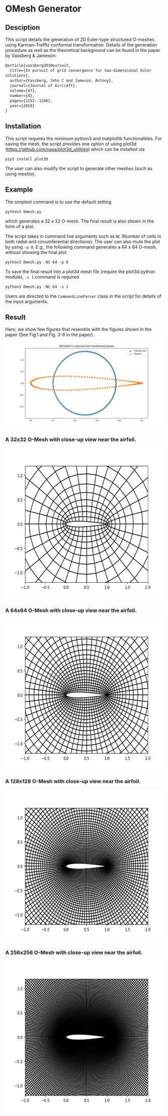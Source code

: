 # OMesh Generator
## Desciption
This script details the generation of 2D Euler-type structured O-meshes using Karman–Trefftz conformal transformation. Details of the generation procedure as well as the theoretical background can be found in the paper by Vassberg & Jameson:

```
@article{vassberg2010pursuit,
  title={In pursuit of grid convergence for two-dimensional Euler solutions},
  author={Vassberg, John C and Jameson, Antony},
  journal={Journal of Aircraft},
  volume={47},
  number={4},
  pages={1152--1166},
  year={2010}
}
```

## Installation
This script requires the minimum python3 and matplotlib functionalities. For saving the mesh, the script provides one option of using plot3d (https://github.com/nasa/plot3d_utilities) which can be installed via
```
pip3 install plot3d
```
The user can also modify the script to generate other meshes (such as using meshio).

## Example
The simplest command is to use the default setting
```
python3 Omesh.py 
```
which generates a 32 x 32 O-mesh. The final result is also shown in the form of a plot. 

The script takes in command line arguments such as `NC` (Number of cells in both radial and circumferential directions). The user can also mute the plot by using `-p 0`. E.g., the following command generates a 64 x 64 O-mesh, without showing the final plot
```
python3 Omesh.py -NC 64 -p 0
```
To save the final result into a plot3d mesh file (require the plot3d python module), `-s 1` command is required
```
python3 Omesh.py -NC 64 -s 1
```
Users are directed to the `CommandLineParser` class in the script for details of the input arguments.

## Result
Here, we show few figures that resemble with the figures shown in the paper (See Fig.1 and Fig. 3-6 in the paper).
![Fig1](https://github.com/Zan-AA/OMesh-Generator/blob/main/Fig1.png)

### A 32x32 O-Mesh with close-up view near the airfoil.
<p align="center">
  <img width="640" height="480" src="https://github.com/Zan-AA/OMesh-Generator/blob/main/32x32.png">
</p>

### A 64x64 O-Mesh with close-up view near the airfoil.
<p align="center">
  <img width="640" height="480" src="https://github.com/Zan-AA/OMesh-Generator/blob/main/64x64.png">
</p>

### A 128x128 O-Mesh with close-up view near the airfoil.
<p align="center">
  <img width="640" height="480" src="https://github.com/Zan-AA/OMesh-Generator/blob/main/128x128.png">
</p>

### A 256x256 O-Mesh with close-up view near the airfoil.
<p align="center">
  <img width="640" height="480" src="https://github.com/Zan-AA/OMesh-Generator/blob/main/256x256.png">
</p>
